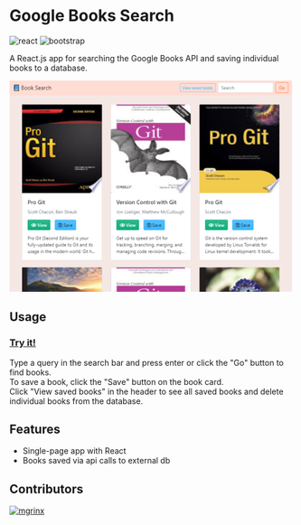 # Google Books Search
<!-- badges -->
![react](https://img.shields.io/badge/dynamic/json?color=blue&label=react&query=%24.dependencies.react&url=https%3A%2F%2Fraw.githubusercontent.com%2Fmgrinx%2Fbook-search%2Fmaster%2Fpackage.json)
![bootstrap](https://img.shields.io/badge/dynamic/json?color=blue&label=bootstrap&query=%24.dependencies.bootstrap&url=https%3A%2F%2Fraw.githubusercontent.com%2Fmgrinx%2Fbook-search%2Fmaster%2Fpackage.json)

A React.js app for searching the Google Books API and saving individual books to a database.  

![Screenshot](Screenshot.png)

## Usage

### [Try it!](https://sleepy-dawn-46114.herokuapp.com/)

Type a query in the search bar and press enter or click the "Go" button to find books.  
To save a book, click the "Save" button on the book card.  
Click "View saved books" in the header to see all saved books and delete individual books from the database.

## Features

- Single-page app with React
- Books saved via api calls to external db

## Contributors

<img align="left" src="https://github.com/mgrinx.png?size=24">[mgrinx](https://github.com/mgrinx)
